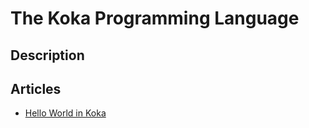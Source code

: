 # The Koka Programming Language

## Description



## Articles

- [Hello World in Koka](https://sampleprograms.io/projects/hello-world/koka)